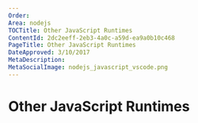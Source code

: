 ```yaml
---
Order: 
Area: nodejs
TOCTitle: Other JavaScript Runtimes
ContentId: 2dc2eeff-2eb3-4a0c-a59d-ea9a0b10c468
PageTitle: Other JavaScript Runtimes
DateApproved: 3/10/2017
MetaDescription: 
MetaSocialImage: nodejs_javascript_vscode.png
---
```


# Other JavaScript Runtimes
